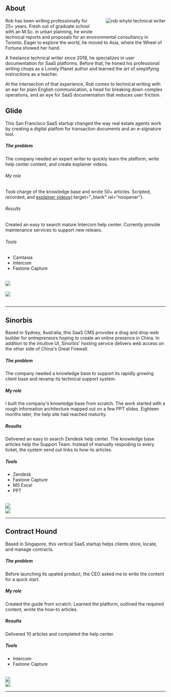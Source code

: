 ## About
<img style="float:right; padding-left:30px; padding-bottom:30px;" src="rob-whyte.jpg" alt="rob whyte technical writer" class="responsive-a" >  Rob has been writing professionally for 25+ years. Fresh out of graduate school with an M.Sc. in urban planning, he wrote technical reports and proposals for an environmental consultancy in Toronto. Eager to explore the world, he moved to Asia, where the Wheel of Fortuna showed her hand.

A freelance technical writer since 2018, he specializes in user documentation for SaaS platforms. Before that, he honed his professional writing chops as a Lonely Planet author and learned the art of simplifying instructions as a teacher. 

At the intersection of that experience, Rob comes to technical writing with an ear for plain English communication, a head for breaking down complex operations, and an eye for SaaS documentation that reduces user friction.
<br>  
## Glide
This San Francisco SaaS startup changed the way real estate agents work by creating a digital platfom for transaction documents and an e-signature tool.
##### The problem
The company needed an expert writer to quickly learn the platform, write help center content, and create explainer videos.
<br>
###### My role
Took charge of the knowledge base and wrote 50+ articles. Scripted, recorded, and [explainer videos](https://help.glide.com/en/articles/5026910-how-to-create-an-offer-package){:target="_blank" rel="noopener"}.
###### Results
Created an easy to search mature Intercom help center. Currently provide maintenance services to support new releaes.
###### Tools
* Camtasia
* Intercom
* Fastone Capture
<br>
<img src="images/glide-rob-whyte-1.png" class="responsive"/>
<br>
<br>
<img src="images/glide-rob-whyte-2.png" class="responsive"/>
<br><br>
<hr />

## Sinorbis
Based in Sydney, Australia, this SaaS CMS provides a drag and drop web builder for entrepreneurs hoping to create an online presence in China. In addition to the intuitive UI, Sinorbis' hosting service delivers web access on the other side of China's Great Firewall.
<br>
##### The problem
The company needed a knowledge base to support its rapidly growing client base and revamp its technical support system.
<br>
##### My role
I built the company's knowledge base from scratch. The work started with a rough information architecture mapped out on a few PPT slides. Eighteen months later, the help site had reached maturity.
<br>
##### Results
Delivered an easy to search Zendesk help center. The knowledge base articles help the Support Team. Instead of manually respoding to every ticket, the system send out links to how-to articles.
<br>
##### Tools
* Zendesk
* Fastone Capture
* MS Excel
* PPT 

<br>
<img src="images/sinorbis-rob-whyte-1.png" class="responsive"/>
<br>
 
<img src="images/sinorbis-rob-whyte-2.png" class="responsive"/>
<hr />

## Contract Hound
Based in Singapore, this vertical SaaS startup helps clients store, locate, and manage contracts. 
<br>
##### The problem
Before launching its upated product, the CEO asked me to write the content for a quick start.
<br>
##### My role
Created the guide from scratch. Learned the platform, outlined the required content, wrote the how-to articles.
<br>
##### Results
Delivered 10 articles and completed the help center.
<br>
##### Tools
* Intercom
* Fastone Capture

<br>
<img src="images/hound-rob-whyte-1.png" class="responsive"/>
<br>
 
<img src="images/hound-rob-whyte-2.png" class="responsive"/>
<hr />
